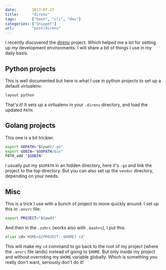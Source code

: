 ```yaml
---
date:       2017-07-27
title:      "direnv"
tags:       ["bash", "cli", "dev"]
categories: ["Snippet"]
url:        "post/direnv"
---
```


I recently discovered the [direnv](https://direnv.net/) project. Which helped
me a lot for setting up my development environments. I will share a bit of
things I use in my daily basis.

## Python projects

This is well documented but here is what I use in python projects to set up
a default virtualenv.

```bash
layout python
```

That's it! It sets up a virtualenv in your `.direnv` directory,
and load the updated `PATH`.

## Golang projects

This one is a bit trickier.

```bash
export GOPATH="$(pwd)/.go"
export GOBIN="$GOPATH/bin"
PATH_add "$GOBIN"
```

I usually put my `$GOPATH` in an hidden directory, here it's `.go` and link
the project to the top directory. But you can also set up the `vendor` directory,
depending on your needs.

## Misc

This is a trick I use with a bunch of project to move quickly around. I set up
this in `.envrc` file:

```bash
export PROJECT="$(pwd)"
```

And then in the `.zshrc` (works also with `.bashrc`), I put this:

```bash
alias cd='HOME=${PROJECT:-$HOME} cd'
```

This will make my `cd` command to go back to the root of my project (where the
`.envrc` file lands) instead of going to `$HOME`. But only inside my project
and without overriding my `$HOME` variable globally. Which is something you
really don't want, seriously don't do it!
